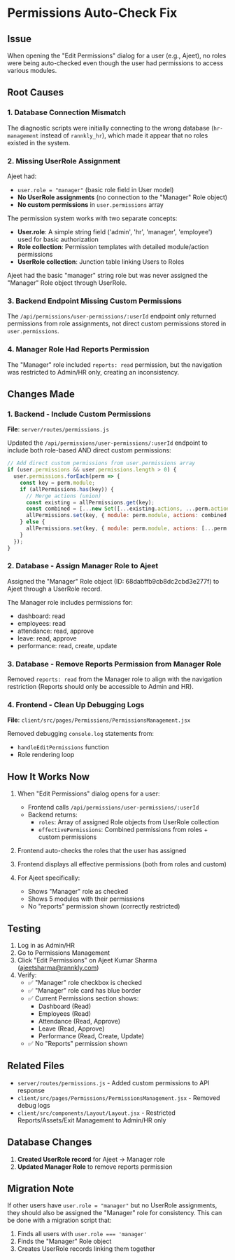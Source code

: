 # Permissions Auto-Check Fix

## Issue
When opening the "Edit Permissions" dialog for a user (e.g., Ajeet), no roles were being auto-checked even though the user had permissions to access various modules.

## Root Causes

### 1. Database Connection Mismatch
The diagnostic scripts were initially connecting to the wrong database (`hr-management` instead of `rannkly_hr`), which made it appear that no roles existed in the system.

### 2. Missing UserRole Assignment
Ajeet had:
- `user.role = "manager"` (basic role field in User model)
- **No UserRole assignments** (no connection to the "Manager" Role object)
- **No custom permissions** in `user.permissions` array

The permission system works with two separate concepts:
- **User.role**: A simple string field ('admin', 'hr', 'manager', 'employee') used for basic authorization
- **Role collection**: Permission templates with detailed module/action permissions
- **UserRole collection**: Junction table linking Users to Roles

Ajeet had the basic "manager" string role but was never assigned the "Manager" Role object through UserRole.

### 3. Backend Endpoint Missing Custom Permissions
The `/api/permissions/user-permissions/:userId` endpoint only returned permissions from role assignments, not direct custom permissions stored in `user.permissions`.

### 4. Manager Role Had Reports Permission
The "Manager" role included `reports: read` permission, but the navigation was restricted to Admin/HR only, creating an inconsistency.

## Changes Made

### 1. Backend - Include Custom Permissions
**File**: `server/routes/permissions.js`

Updated the `/api/permissions/user-permissions/:userId` endpoint to include both role-based AND direct custom permissions:

```javascript
// Add direct custom permissions from user.permissions array
if (user.permissions && user.permissions.length > 0) {
  user.permissions.forEach(perm => {
    const key = perm.module;
    if (allPermissions.has(key)) {
      // Merge actions (union)
      const existing = allPermissions.get(key);
      const combined = [...new Set([...existing.actions, ...perm.actions])];
      allPermissions.set(key, { module: perm.module, actions: combined });
    } else {
      allPermissions.set(key, { module: perm.module, actions: [...perm.actions] });
    }
  });
}
```

### 2. Database - Assign Manager Role to Ajeet
Assigned the "Manager" Role object (ID: 68dabffb9cb8dc2cbd3e277f) to Ajeet through a UserRole record.

The Manager role includes permissions for:
- dashboard: read
- employees: read
- attendance: read, approve
- leave: read, approve
- performance: read, create, update

### 3. Database - Remove Reports Permission from Manager Role
Removed `reports: read` from the Manager role to align with the navigation restriction (Reports should only be accessible to Admin and HR).

### 4. Frontend - Clean Up Debugging Logs
**File**: `client/src/pages/Permissions/PermissionsManagement.jsx`

Removed debugging `console.log` statements from:
- `handleEditPermissions` function
- Role rendering loop

## How It Works Now

1. When "Edit Permissions" dialog opens for a user:
   - Frontend calls `/api/permissions/user-permissions/:userId`
   - Backend returns:
     - `roles`: Array of assigned Role objects from UserRole collection
     - `effectivePermissions`: Combined permissions from roles + custom permissions
   
2. Frontend auto-checks the roles that the user has assigned

3. Frontend displays all effective permissions (both from roles and custom)

4. For Ajeet specifically:
   - Shows "Manager" role as checked
   - Shows 5 modules with their permissions
   - No "reports" permission shown (correctly restricted)

## Testing

1. Log in as Admin/HR
2. Go to Permissions Management
3. Click "Edit Permissions" on Ajeet Kumar Sharma (ajeetsharma@rannkly.com)
4. Verify:
   - ✅ "Manager" role checkbox is checked
   - ✅ "Manager" role card has blue border
   - ✅ Current Permissions section shows:
     - Dashboard (Read)
     - Employees (Read)
     - Attendance (Read, Approve)
     - Leave (Read, Approve)
     - Performance (Read, Create, Update)
   - ✅ No "Reports" permission shown

## Related Files

- `server/routes/permissions.js` - Added custom permissions to API response
- `client/src/pages/Permissions/PermissionsManagement.jsx` - Removed debug logs
- `client/src/components/Layout/Layout.jsx` - Restricted Reports/Assets/Exit Management to Admin/HR only

## Database Changes

1. **Created UserRole record** for Ajeet → Manager role
2. **Updated Manager Role** to remove reports permission

## Migration Note

If other users have `user.role = "manager"` but no UserRole assignments, they should also be assigned the "Manager" role for consistency. This can be done with a migration script that:
1. Finds all users with `user.role === 'manager'`
2. Finds the "Manager" Role object
3. Creates UserRole records linking them together

